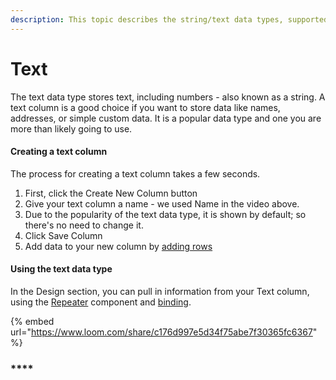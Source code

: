 ```yaml
---
description: This topic describes the string/text data types, supported in Budibase
---
```


# Text

The text data type stores text, including numbers - also known as a string.  A text column is a good choice if you want to store data like names, addresses, or simple custom data. It is a popular data type and one you are more than likely going to use.

####

#### Creating a text column

The process for creating a text column takes a few seconds.

1. First, click the Create New Column button
2. Give your text column a name - we used Name in the video above.
3. Due to the popularity of the text data type, it is shown by default; so there's no need to change it.
4. Click Save Column
5. Add data to your new column by [adding rows](broken-reference)

####

#### Using the text data type

In the Design section, you can pull in information from your Text column, using the [Repeater](../../design/components/repeater.md) component and [binding](../../design/binding.md).

{% embed url="https://www.loom.com/share/c176d997e5d34f75abe7f30365fc6367" %}





####





### ****
